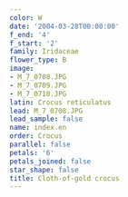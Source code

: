 ```yaml
---
color: W
date: '2004-03-28T00:00:00'
f_end: '4'
f_start: '2'
family: Iridaceae
flower_type: B
image:
- M_7_0708.JPG
- M_7_0709.JPG
- M_7_0710.JPG
latin: Crocus reticulatus
lead: M_7_0708.JPG
lead_sample: false
name: index.en
order: Crocus
parallel: false
petals: '6'
petals_joined: false
star_shape: false
title: Cloth-of-gold crocus
---
```

